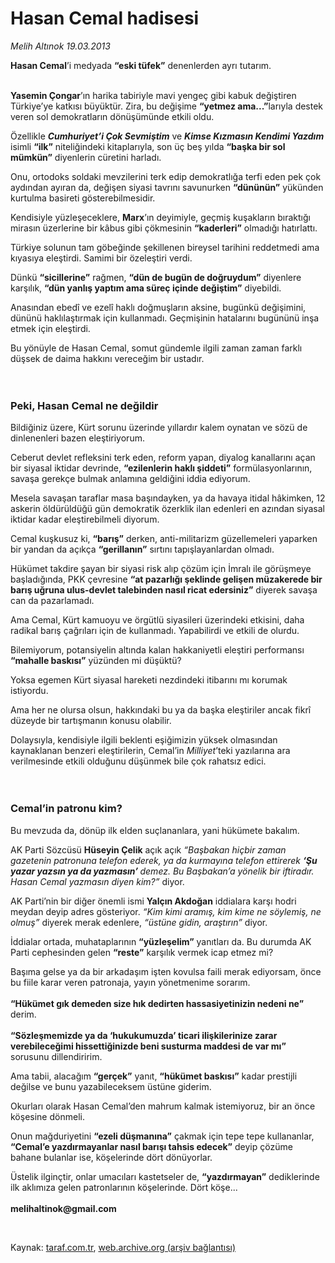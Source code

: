 # Hasan Cemal hadisesi

*Melih Altınok 19.03.2013*

<div class="yazi"><p><b>Hasan Cemal</b>’i medyada <b>“eski tüfek”</b> denenlerden ayrı tutarım. </p>
<p><b><br/>Yasemin Çongar</b>’ın harika tabiriyle mavi yengeç gibi kabuk değiştiren Türkiye’ye katkısı büyüktür. Zira, bu değişime <b>“yetmez ama...”</b>larıyla destek veren sol demokratların dönüşümünde etkili oldu. </p>
<p>Özellikle <b><i>Cumhuriyet’i Çok Sevmiştim</i></b> ve <b><i>Kimse Kızmasın Kendimi Yazdım</i></b> isimli <b>“ilk”</b> niteliğindeki kitaplarıyla, son üç beş yılda <b>“başka bir sol mümkün”</b> diyenlerin cüretini harladı.</p>
<p>Onu, ortodoks soldaki mevzilerini terk edip demokratlığa terfi eden pek çok aydından ayıran da, değişen siyasi tavrını savunurken <b>“dününün”</b> yükünden kurtulma basireti gösterebilmesidir. </p>
<p>Kendisiyle yüzleşeceklere, <b>Marx</b>’ın deyimiyle, geçmiş kuşakların bıraktığı mirasın üzerlerine bir kâbus gibi çökmesinin <b>“kaderleri”</b> olmadığı hatırlattı.</p>
<p>Türkiye solunun tam göbeğinde şekillenen bireysel tarihini reddetmedi ama kıyasıya eleştirdi. Samimi bir özeleştiri verdi.</p>
<p>Dünkü <b>“sicillerine”</b> rağmen, <b>“dün de bugün de doğruydum”</b> diyenlere karşılık, <b>“dün yanlış yaptım ama süreç içinde değiştim”</b> diyebildi.</p>
<p>Anasından ebedî ve ezelî haklı doğmuşların aksine, bugünkü değişimini, dününü haklılaştırmak için kullanmadı. Geçmişinin hatalarını bugününü inşa etmek için eleştirdi.</p>
<p>Bu yönüyle de Hasan Cemal, somut gündemle ilgili zaman zaman farklı düşsek de daima hakkını vereceğim bir ustadır.<br/><br/><br/></p>
<h3>Peki, Hasan Cemal ne değildir</h3>
<p>Bildiğiniz üzere, Kürt sorunu üzerinde yıllardır kalem oynatan ve sözü de dinlenenleri bazen eleştiriyorum.</p>
<p>Ceberut devlet refleksini terk eden, reform yapan, diyalog kanallarını açan bir siyasal iktidar devrinde, <b>“ezilenlerin haklı şiddeti”</b> formülasyonlarının, savaşa gerekçe bulmak anlamına geldiğini iddia ediyorum.</p>
<p>Mesela savaşan taraflar masa başındayken, ya da havaya itidal hâkimken, 12 askerin öldürüldüğü gün demokratik özerklik ilan edenleri en azından siyasal iktidar kadar eleştirebilmeli diyorum.</p>
<p>Cemal kuşkusuz ki, <b>“barış”</b> derken, anti-militarizm güzellemeleri yaparken bir yandan da açıkça <b>“gerillanın”</b> sırtını tapışlayanlardan olmadı.</p>
<p>Hükümet takdire şayan bir siyasi risk alıp çözüm için İmralı ile görüşmeye başladığında, PKK çevresine <b>“at pazarlığı şeklinde gelişen müzakerede bir barış uğruna ulus-devlet talebinden nasıl ricat edersiniz”</b> diyerek savaşa can da pazarlamadı.</p>
<p>Ama Cemal, Kürt kamuoyu ve örgütlü siyasileri üzerindeki etkisini, daha radikal barış çağrıları için de kullanmadı. Yapabilirdi ve etkili de olurdu.</p>
<p>Bilemiyorum, potansiyelin altında kalan hakkaniyetli eleştiri performansı <b>“mahalle baskısı”</b> yüzünden mi düşüktü?</p>
<p>Yoksa egemen Kürt siyasal hareketi nezdindeki itibarını mı korumak istiyordu.</p>
<p>Ama her ne olursa olsun, hakkındaki bu ya da başka eleştiriler ancak fikrî düzeyde bir tartışmanın konusu olabilir. </p>
<p>Dolaysıyla, kendisiyle ilgili beklenti eşiğimizin yüksek olmasından kaynaklanan benzeri eleştirilerin, Cemal’in <i>Milliyet</i>’teki yazılarına ara verilmesinde etkili olduğunu düşünmek bile çok rahatsız edici.<br/><br/><br/></p>
<h3>Cemal’in patronu kim?</h3>
<p>Bu mevzuda da, dönüp ilk elden suçlananlara, yani hükümete bakalım.</p>
<p>AK Parti Sözcüsü <b>Hüseyin Çelik</b> açık açık <i>“</i><i>Başbakan hiçbir zaman gazetenin patronuna telefon ederek, ya da kurmayına telefon ettirerek <strong>‘Şu yazar yazsın ya da yazmasın’</strong><b> </b>demez. Bu Başbakan’a yönelik bir iftiradır. Hasan Cemal yazmasın diyen kim?”</i> diyor.</p>
<p>AK Parti’nin bir diğer önemli ismi <b>Yalçın Akdoğan</b> iddialara karşı hodri meydan deyip adres gösteriyor. <i>“Kim kimi aramış, kim kime ne söylemiş, ne olmuş”</i> diyerek merak edenlere, <i>“üstüne gidin, araştırın”</i> diyor.</p>
<p>İddialar ortada, muhataplarının <b>“yüzleşelim”</b> yanıtları da. Bu durumda AK Parti cephesinden gelen <b>“reste”</b> karşılık vermek icap etmez mi?</p>
<p>Başıma gelse ya da bir arkadaşım işten kovulsa faili merak ediyorsam, önce bu fiile karar veren patronaja, yayın yönetmenime sorarım.<br/><br/><b>“Hükümet gık demeden size hık dedirten hassasiyetinizin nedeni ne”</b> derim.<br/><br/><b>“Sözleşmemizde ya da ‘hukukumuzda’ ticari ilişkilerinize zarar verebileceğimi hissettiğinizde beni susturma maddesi de var mı”</b> sorusunu dillendiririm.</p>
<p>Ama tabii, alacağım <b>“gerçek”</b> yanıt, <b>“hükümet baskısı”</b> kadar prestijli değilse ve bunu yazabileceksem üstüne giderim.</p>
<p>Okurları olarak Hasan Cemal’den mahrum kalmak istemiyoruz, bir an önce köşesine dönmeli. </p>
<p>Onun mağduriyetini <b>“ezeli düşmanına”</b> çakmak için tepe tepe kullananlar, <b>“Cemal’e yazdırmayanlar nasıl barışı tahsis edecek”</b> deyip çözüme bahane bulanlar ise, köşelerinde dört dönüyorlar. </p>
<p>Üstelik ilginçtir, onlar umacıları kastetseler de, <b>“yazdırmayan”</b> dediklerinde ilk aklımıza gelen patronlarının köşelerinde. Dört köşe...<br/><br/><b>melihaltinok@gmail.com</b></p>
<p> </p>
</div>

Kaynak: [taraf.com.tr](http://www.taraf.com.tr/melih-altinok/makale-hasan-cemal-hadisesi.htm), [web.archive.org (arşiv bağlantısı)](http://web.archive.org/web/20131226072930/http://www.taraf.com.tr/melih-altinok/makale-hasan-cemal-hadisesi.htm)
